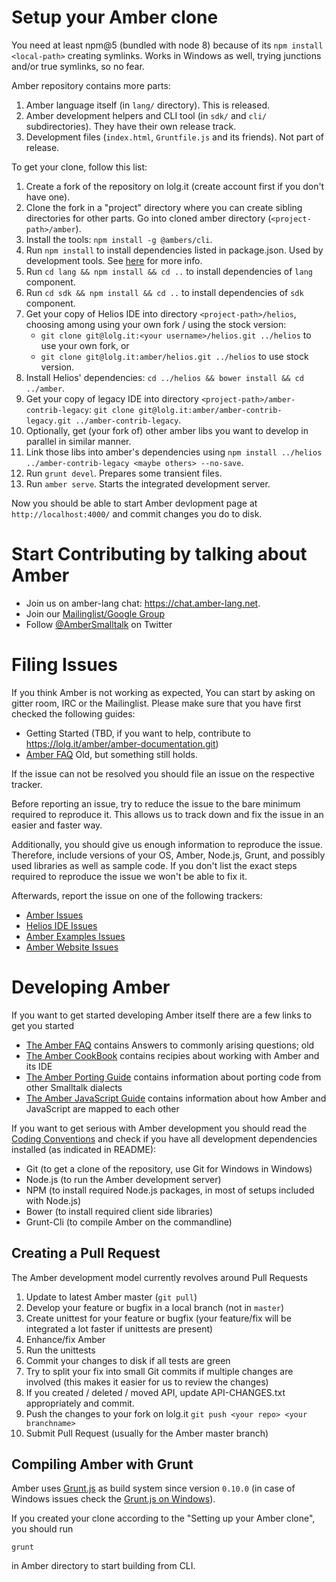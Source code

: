 Setup your Amber clone
====

You need at least npm@5 (bundled with node 8) because of its `npm install <local-path>` creating symlinks.
Works in Windows as well, trying junctions and/or true symlinks, so no fear.

Amber repository contains more parts:

1. Amber language itself (in `lang/` directory). This is released.
1. Amber development helpers and CLI tool (in `sdk/` and `cli/` subdirectories). They have their own release track.
1. Development files (`index.html`, `Gruntfile.js` and its friends).  Not part of release.

To get your clone, follow this list:

1. Create a fork of the repository on lolg.it (create account first if you don't have one).
1. Clone the fork in a "project" directory where you can create sibling directories for other parts.
Go into cloned amber directory (`<project-path>/amber`).
1. Install the tools: ```npm install -g @ambers/cli```.
1. Run ```npm install``` to install dependencies listed in package.json. Used by development tools. See [here](https://www.npmjs.org/doc/cli/npm-install.html) for more info.
1. Run ```cd lang && npm install && cd ..``` to install dependencies of `lang` component.
1. Run ```cd sdk && npm install && cd ..``` to install dependencies of `sdk` component.
1. Get your copy of Helios IDE into directory `<project-path>/helios`, choosing among using your own fork / using the stock version:
    - ```git clone git@lolg.it:<your username>/helios.git ../helios``` to use your own fork, or
    - ```git clone git@lolg.it:amber/helios.git ../helios``` to use stock version.
1. Install Helios' dependencies: ```cd ../helios && bower install && cd ../amber```.
1. Get your copy of legacy IDE into directory `<project-path>/amber-contrib-legacy`:
  ```git clone git@lolg.it:amber/amber-contrib-legacy.git ../amber-contrib-legacy```.
1. Optionally, get (your fork of) other amber libs you want to develop in parallel in similar manner.
1. Link those libs into amber's dependencies using `npm install ../helios ../amber-contrib-legacy <maybe others> --no-save`.
1. Run ```grunt devel```. Prepares some transient files.
1. Run ```amber serve```. Starts the integrated development server.

Now you should be able to start Amber devlopment page at `http://localhost:4000/` and commit changes you do to disk.

Start Contributing by talking about Amber
=========================================

* Join us on amber-lang chat: https://chat.amber-lang.net.
* Join our [Mailinglist/Google Group](http://groups.google.com/group/amber-lang)
* Follow [@AmberSmalltalk](https://twitter.com/AmberSmalltalk) on Twitter


Filing Issues
=============

If you think Amber is not working as expected, You can start by asking on gitter room, IRC or the Mailinglist.
Please make sure that you have first checked the following guides:

* Getting Started (TBD, if you want to help, contribute to https://lolg.it/amber/amber-documentation.git)
* [Amber FAQ](https://github.com/amber-smalltalk/amber/wiki/FAQ) Old, but something still holds.

If the issue can not be resolved you should file an issue on the respective tracker.

Before reporting an issue, try to reduce the issue to the bare minimum required to reproduce it.
This allows us to track down and fix the issue in an easier and faster way.

Additionally, you should give us enough information to reproduce the issue.
Therefore, include versions of your OS, Amber, Node.js, Grunt, and possibly used libraries as well as sample code.
If you don't list the exact steps required to reproduce the issue we won't be able to fix it.

Afterwards, report the issue on one of the following trackers:

* [Amber Issues](https://lolg.it/amber/amber/issues)
* [Helios IDE Issues](https://lolg.it/amber/helios/issues)
* [Amber Examples Issues](https://lolg.it/amber/amber-examples/issues)
* [Amber Website Issues](https://lolg.it/amber/amber-website/issues)


Developing Amber
================

If you want to get started developing Amber itself there are a few links to get you started

* [The Amber FAQ](https://github.com/amber-smalltalk/amber/wiki/FAQ) contains Answers to commonly arising questions; old
* [The Amber CookBook](https://github.com/amber-smalltalk/amber/wiki/Amber-cookbook) contains recipies about working with Amber and its IDE
* [The Amber Porting Guide](https://github.com/amber-smalltalk/amber/wiki/Porting-code-from-other-Smalltalk-dialects) contains information about porting code from other Smalltalk dialects
* [The Amber JavaScript Guide](https://github.com/amber-smalltalk/amber/wiki/From-smalltalk-to-javascript-and-back) contains information about how Amber and JavaScript are mapped to each other

If you want to get serious with Amber development you should read the [Coding Conventions](https://github.com/amber-smalltalk/amber/wiki/Coding-conventions)
and check if you have all development dependencies installed (as indicated in README):

* Git (to get a clone of the repository, use Git for Windows in Windows)
* Node.js (to run the Amber development server)
* NPM (to install required Node.js packages, in most of setups included with Node.js)
* Bower (to install required client side libraries)
* Grunt-Cli (to compile Amber on the commandline)

Creating a Pull Request
-----------------------

The Amber development model currently revolves around Pull Requests

1. Update to latest Amber master (```git pull```)
2. Develop your feature or bugfix in a local branch (not in ```master```)
3. Create unittest for your feature or bugfix (your feature/fix will be integrated a lot faster if unittests are present)
4. Enhance/fix Amber
5. Run the unittests
6. Commit your changes to disk if all tests are green
7. Try to split your fix into small Git commits if multiple changes are involved (this makes it easier for us to review the changes)
8. If you created / deleted / moved API, update API-CHANGES.txt appropriately and commit.
8. Push the changes to your fork on lolg.it ```git push <your repo> <your branchname>```
9. Submit Pull Request (usually for the Amber master branch)


Compiling Amber with Grunt
--------------------------

Amber uses [Grunt.js](http://gruntjs.com/) as build system since version `0.10.0` (in case of Windows issues check the [Grunt.js on Windows](http://gruntjs.com/frequently-asked-questions#does-grunt-work-on-windows)).

If you created your clone according to the "Setting up your Amber clone", you should run

    grunt

in Amber directory to start building from CLI.
